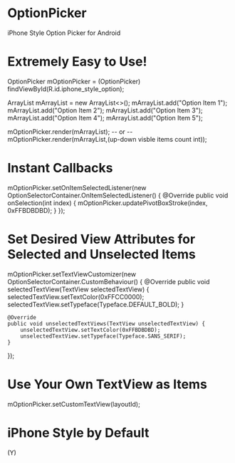# OptionPicker
iPhone Style Option Picker for Android
# Extremely Easy to Use!
OptionPicker mOptionPicker = (OptionPicker) findViewById(R.id.iphone_style_option);

ArrayList<String> mArrayList = new ArrayList<>();
mArrayList.add("Option Item 1");
mArrayList.add("Option Item 2");
mArrayList.add("Option Item 3");
mArrayList.add("Option Item 4");
mArrayList.add("Option Item 5");

mOptionPicker.render(mArrayList); -- or -- mOptionPicker.render(mArrayList,(up-down visble items count int));
# Instant Callbacks
mOptionPicker.setOnItemSelectedListener(new OptionSelectorContainer.OnItemSelectedListener() {
    @Override
    public void onSelection(int index) {
        mOptionPicker.updatePivotBoxStroke(index, 0xFFBDBDBD);
    }
});
# Set Desired View Attributes for Selected and Unselected Items
mOptionPicker.setTextViewCustomizer(new OptionSelectorContainer.CustomBehaviour() {
    @Override
    public void selectedTextView(TextView selectedTextView) {
        selectedTextView.setTextColor(0xFFCC0000);
        selectedTextView.setTypeface(Typeface.DEFAULT_BOLD);
    }

    @Override
    public void unselectedTextViews(TextView unselectedTextView) {
        unselectedTextView.setTextColor(0xFFBDBDBD);
        unselectedTextView.setTypeface(Typeface.SANS_SERIF);
    }
});
# Use Your Own TextView as Items
mOptionPicker.setCustomTextView(layoutId);
# iPhone Style by Default
(Y)
